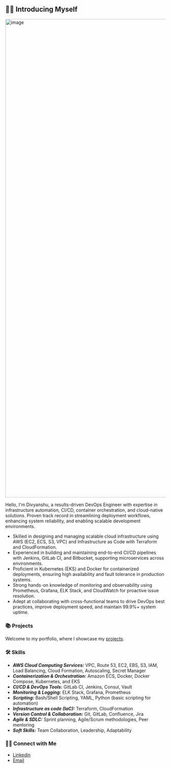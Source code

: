 ## 🙋‍♂️ Introducing Myself

<img width="1499" alt="image" src="https://github.com/user-attachments/assets/e4fba51c-0861-47e8-9358-1081eba57144" />

Hello, I'm Divyanshu, a results-driven DevOps Engineer with expertise in infrastructure automation, CI/CD, container orchestration, and cloud-native solutions. Proven track record in streamlining deployment workflows, enhancing system reliability, and enabling scalable development environments.

- Skilled in designing and managing scalable cloud infrastructure using AWS (EC2, ECS, S3, VPC) and Infrastructure as Code with Terraform and CloudFormation.
- Experienced in building and maintaining end-to-end CI/CD pipelines with Jenkins, GitLab CI, and Bitbucket, supporting microservices across environments.
- Proficient in Kubernetes (EKS) and Docker for containerized deployments, ensuring high availability and fault tolerance in production systems.
- Strong hands-on knowledge of monitoring and observability using Prometheus, Grafana, ELK Stack, and CloudWatch for proactive issue resolution.
- Adept at collaborating with cross-functional teams to drive DevOps best practices, improve deployment speed, and maintain 99.9%+ system uptime.

### 📚 Projects

Welcome to my portfolio, where I showcase my [projects](https://github.com/abcofdevops).

### 🛠️ Skills

- ***AWS Cloud Computing Services:*** VPC, Route 53, EC2, EBS, S3, IAM, Load Balancing, Cloud Formation, Autoscaling, Secret Manager
- ***Containerization & Orchestration:*** Amazon ECS, Docker, Docker Compose, Kubernetes, and EKS
- ***CI/CD & DevOps Tools:*** GitLab CI, Jenkins, Consul, Vault
- ***Monitoring & Logging:*** ELK Stack, Grafana, Prometheus
- ***Scripting:*** Bash/Shell Scripting, YAML, Python (basic scripting for automation)
- ***Infrastructure as code (IaC):*** Terraform, CloudFormation
- ***Version Control & Collaboration:*** Git, GitLab, Confluence, Jira
- ***Agile & SDLC:*** Sprint planning, Agile/Scrum methodologies, Peer mentoring
- ***Soft Skills:*** Team Collaboration, Leadership, Adaptability


### 👋🏻 Connect with Me

- [Linkedin](https://www.linkedin.com/in/divyanshugoyal03/)
- [Email](mailto:divyanshugoyal03@gmail.com)
